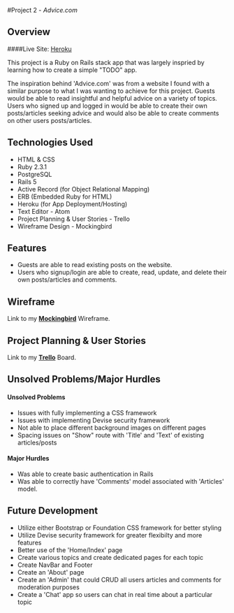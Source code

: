 #Project 2 - <i>Advice.com</i>

## Overview

####Live Site: [Heroku](https://infinite-hamlet-65363.herokuapp.com/)

This project is a Ruby on Rails stack app that was largely inspried by learning how to create a simple "TODO" app.

The inspiration behind 'Advice.com' was from a website I found with a similar purpose to what I was wanting to achieve for this project. Guests would be able to read insightful and helpful advice on a variety of topics. Users who signed up and logged in would be able to create their own posts/articles seeking advice and would also be able to create comments on other users posts/articles.

## Technologies Used

* HTML & CSS
* Ruby 2.3.1
* PostgreSQL
* Rails 5
* Active Record (for Object Relational Mapping)
* ERB (Embedded Ruby for HTML)
* Heroku (for App Deployment/Hosting)
* Text Editor - Atom
* Project Planning & User Stories - Trello
* Wireframe Design - Mockingbird

## Features

* Guests are able to read existing posts on the website.
* Users who signup/login are able to create, read, update, and delete their own posts/articles and comments.

## Wireframe

Link to my <b>[Mockingbird](https://gomockingbird.com/projects/t98pjdt)</b> Wireframe.

## Project Planning & User Stories

Link to my <b>[Trello](https://trello.com/b/sEOyWa9d/ga-wdi7-project-4)</b> Board.

## Unsolved Problems/Major Hurdles

#### Unsolved Problems

* Issues with fully implementing a CSS framework
* Issues with implementing Devise security framework
* Not able to place different background images on different pages
* Spacing issues on "Show" route with 'Title' and 'Text' of existing articles/posts

#### Major Hurdles

* Was able to create basic authentication in Rails
* Was able to correctly have 'Comments' model associated with 'Articles' model.

## Future Development

* Utilize either Bootstrap or Foundation CSS framework for better styling
* Utilize Devise security framework for greater flexibilty and more features
* Better use of the 'Home/Index' page
* Create various topics and create dedicated pages for each topic
* Create NavBar and Footer
* Create an 'About' page
* Create an 'Admin' that could CRUD all users articles and comments for moderation purposes
* Create a 'Chat' app so users can chat in real time about a particular topic
